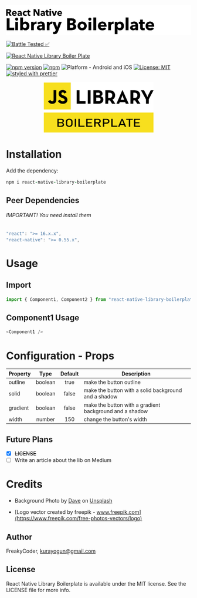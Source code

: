 <img alt="React Native Library Boilerplate" src="assets/logo.png" width="1050"/>

[![Battle Tested ✅](https://img.shields.io/badge/-Battle--Tested%20%E2%9C%85-03666e?style=for-the-badge)](https://github.com/WrathChaos/react-native-library-boilerplate)

[![React Native Library Boiler Plate](https://img.shields.io/badge/-React%20Native%20Library%20Boilerplate-lightgrey?style=for-the-badge)](https://github.com/WrathChaos/react-native-library-boilerplate)

[![npm version](https://img.shields.io/npm/v/react-native-library-boilerplate.svg?style=for-the-badge)](https://www.npmjs.com/package/react-native-library-boilerplate)
[![npm](https://img.shields.io/npm/dt/react-native-library-boilerplate.svg?style=for-the-badge)](https://www.npmjs.com/package/react-native-library-boilerplate)
![Platform - Android and iOS](https://img.shields.io/badge/platform-Android%20%7C%20iOS-blue.svg?style=for-the-badge)
[![License: MIT](https://img.shields.io/badge/License-MIT-green.svg?style=for-the-badge)](https://opensource.org/licenses/MIT)
[![styled with prettier](https://img.shields.io/badge/styled_with-prettier-ff69b4.svg?style=for-the-badge)](https://github.com/prettier/prettier)

<p align="center">
  <img alt="React Native Library Boilerplate"
        src="assets/Screenshots/JSLibraryBoilerplate.png" />
</p>

# Installation

Add the dependency:

```ruby
npm i react-native-library-boilerplate
```

## Peer Dependencies

###### IMPORTANT! You need install them

```js
"react": ">= 16.x.x",
"react-native": ">= 0.55.x",
```

# Usage

## Import

```js
import { Component1, Component2 } from "react-native-library-boilerplate";
```

## Component1 Usage

```js
<Component1 />
```

# Configuration - Props

| Property |  Type   | Default | Description                                             |
| -------- | :-----: | :-----: | ------------------------------------------------------- |
| outline  | boolean |  true   | make the button outline                                 |
| solid    | boolean |  false  | make the button with a solid background and a shadow    |
| gradient | boolean |  false  | make the button with a gradient background and a shadow |
| width    | number  |   150   | change the button's width                               |

## Future Plans

- [x] ~~LICENSE~~
- [ ] Write an article about the lib on Medium

# Credits

- Background Photo by [Dave](https://unsplash.com/@johnwestrock?utm_source=unsplash&utm_medium=referral&utm_content=creditCopyText) on [Unsplash](https://unsplash.com/)

- [Logo vector created by freepik - www.freepik.com](https://www.freepik.com/free-photos-vectors/logo)

## Author

FreakyCoder, kurayogun@gmail.com

## License

React Native Library Boilerplate is available under the MIT license. See the LICENSE file for more info.
